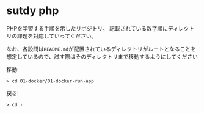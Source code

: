 # sutdy php

PHPを学習する手順を示したリポジトリ。
記載されている数字順にディレクトリの課題を対応していってください。

なお、各設問は`README.md`が配置されているディレクトリがルートとなることを想定しているので、試す際はそのディレクトリまで移動するようにしてください

移動:
```console
> cd 01-docker/01-docker-run-app
```

戻る:
```console
> cd -
```